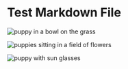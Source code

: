 # Test Markdown File

![puppy in a bowl on the grass](https://images.pexels.com/photos/39317/chihuahua-dog-puppy-cute-39317.jpeg?auto=compress&cs=tinysrgb&w=1260&h=750&dpr=2)

![puppies sitting in a field of flowers](https://images.pexels.com/photos/1108099/pexels-photo-1108099.jpeg?auto=compress&cs=tinysrgb&w=1260&h=750&dpr=2)

![puppy with sun glasses](https://images.pexels.com/photos/1629781/pexels-photo-1629781.jpeg?auto=compress&cs=tinysrgb&w=800)
